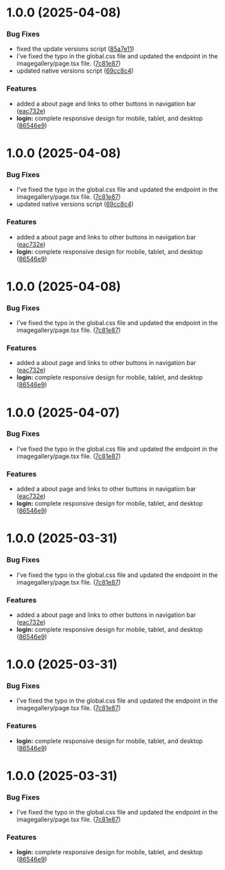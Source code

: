 # 1.0.0 (2025-04-08)


### Bug Fixes

* fixed the update versions script ([85a7e11](https://github.com/oss-slu/image-recognition-integration-system/commit/85a7e11a7a171832cd3bfc67d1ae2b2ead6bb8ea))
* I’ve fixed the typo in the global.css file and updated the endpoint in the imagegallery/page.tsx file. ([7c81e87](https://github.com/oss-slu/image-recognition-integration-system/commit/7c81e872db726ffbbce5f29d162e995a6c08f530))
* updated native versions script ([69cc8c4](https://github.com/oss-slu/image-recognition-integration-system/commit/69cc8c41203db87fd8de05906c36a135b174b417))


### Features

* added a about page and links to other buttons in navigation bar ([eac732e](https://github.com/oss-slu/image-recognition-integration-system/commit/eac732e64cfaa9429f31fb0a3e71eb0c513e4e61))
* **login:** complete responsive design for mobile, tablet, and desktop ([86546e9](https://github.com/oss-slu/image-recognition-integration-system/commit/86546e9093ce4d3f9874b6809a8e52f05d02ba01))

# 1.0.0 (2025-04-08)


### Bug Fixes

* I’ve fixed the typo in the global.css file and updated the endpoint in the imagegallery/page.tsx file. ([7c81e87](https://github.com/oss-slu/image-recognition-integration-system/commit/7c81e872db726ffbbce5f29d162e995a6c08f530))
* updated native versions script ([69cc8c4](https://github.com/oss-slu/image-recognition-integration-system/commit/69cc8c41203db87fd8de05906c36a135b174b417))


### Features

* added a about page and links to other buttons in navigation bar ([eac732e](https://github.com/oss-slu/image-recognition-integration-system/commit/eac732e64cfaa9429f31fb0a3e71eb0c513e4e61))
* **login:** complete responsive design for mobile, tablet, and desktop ([86546e9](https://github.com/oss-slu/image-recognition-integration-system/commit/86546e9093ce4d3f9874b6809a8e52f05d02ba01))

# 1.0.0 (2025-04-08)


### Bug Fixes

* I’ve fixed the typo in the global.css file and updated the endpoint in the imagegallery/page.tsx file. ([7c81e87](https://github.com/oss-slu/image-recognition-integration-system/commit/7c81e872db726ffbbce5f29d162e995a6c08f530))


### Features

* added a about page and links to other buttons in navigation bar ([eac732e](https://github.com/oss-slu/image-recognition-integration-system/commit/eac732e64cfaa9429f31fb0a3e71eb0c513e4e61))
* **login:** complete responsive design for mobile, tablet, and desktop ([86546e9](https://github.com/oss-slu/image-recognition-integration-system/commit/86546e9093ce4d3f9874b6809a8e52f05d02ba01))

# 1.0.0 (2025-04-07)


### Bug Fixes

* I’ve fixed the typo in the global.css file and updated the endpoint in the imagegallery/page.tsx file. ([7c81e87](https://github.com/oss-slu/image-recognition-integration-system/commit/7c81e872db726ffbbce5f29d162e995a6c08f530))


### Features

* added a about page and links to other buttons in navigation bar ([eac732e](https://github.com/oss-slu/image-recognition-integration-system/commit/eac732e64cfaa9429f31fb0a3e71eb0c513e4e61))
* **login:** complete responsive design for mobile, tablet, and desktop ([86546e9](https://github.com/oss-slu/image-recognition-integration-system/commit/86546e9093ce4d3f9874b6809a8e52f05d02ba01))

# 1.0.0 (2025-03-31)


### Bug Fixes

* I’ve fixed the typo in the global.css file and updated the endpoint in the imagegallery/page.tsx file. ([7c81e87](https://github.com/oss-slu/image-recognition-integration-system/commit/7c81e872db726ffbbce5f29d162e995a6c08f530))


### Features

* added a about page and links to other buttons in navigation bar ([eac732e](https://github.com/oss-slu/image-recognition-integration-system/commit/eac732e64cfaa9429f31fb0a3e71eb0c513e4e61))
* **login:** complete responsive design for mobile, tablet, and desktop ([86546e9](https://github.com/oss-slu/image-recognition-integration-system/commit/86546e9093ce4d3f9874b6809a8e52f05d02ba01))

# 1.0.0 (2025-03-31)


### Bug Fixes

* I’ve fixed the typo in the global.css file and updated the endpoint in the imagegallery/page.tsx file. ([7c81e87](https://github.com/oss-slu/image-recognition-integration-system/commit/7c81e872db726ffbbce5f29d162e995a6c08f530))


### Features

* **login:** complete responsive design for mobile, tablet, and desktop ([86546e9](https://github.com/oss-slu/image-recognition-integration-system/commit/86546e9093ce4d3f9874b6809a8e52f05d02ba01))

# 1.0.0 (2025-03-31)


### Bug Fixes

* I’ve fixed the typo in the global.css file and updated the endpoint in the imagegallery/page.tsx file. ([7c81e87](https://github.com/oss-slu/image-recognition-integration-system/commit/7c81e872db726ffbbce5f29d162e995a6c08f530))


### Features

* **login:** complete responsive design for mobile, tablet, and desktop ([86546e9](https://github.com/oss-slu/image-recognition-integration-system/commit/86546e9093ce4d3f9874b6809a8e52f05d02ba01))
